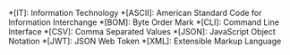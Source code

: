 <!-- IT keywoards -->
*[IT]:      Information Technology
*[ASCII]:   American Standard Code for Information Interchange
*[BOM]:     Byte Order Mark
*[CLI]:     Command Line Interface
*[CSV]:     Comma Separated Values
*[JSON]:    JavaScript Object Notation
*[JWT]:     JSON Web Token
*[XML]:     Extensible Markup Language